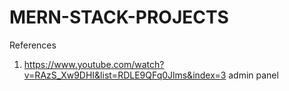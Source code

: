 # MERN-STACK-PROJECTS


References

1. https://www.youtube.com/watch?v=RAzS_Xw9DHI&list=RDLE9QFq0Jlms&index=3 admin panel 
